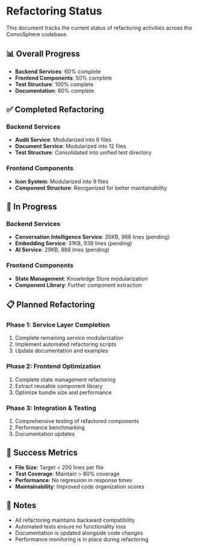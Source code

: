 # Refactoring Status

This document tracks the current status of refactoring activities across the ConvoSphere codebase.

## 📊 Overall Progress

- **Backend Services**: 60% complete
- **Frontend Components**: 50% complete
- **Test Structure**: 100% complete
- **Documentation**: 80% complete

## ✅ Completed Refactoring

### Backend Services
- **Audit Service**: Modularized into 6 files
- **Document Service**: Modularized into 12 files
- **Test Structure**: Consolidated into unified test directory

### Frontend Components
- **Icon System**: Modularized into 9 files
- **Component Structure**: Reorganized for better maintainability

## 🔄 In Progress

### Backend Services
- **Conversation Intelligence Service**: 35KB, 968 lines (pending)
- **Embedding Service**: 31KB, 939 lines (pending)
- **AI Service**: 29KB, 888 lines (pending)

### Frontend Components
- **State Management**: Knowledge Store modularization
- **Component Library**: Further component extraction

## 📋 Planned Refactoring

### Phase 1: Service Layer Completion
1. Complete remaining service modularization
2. Implement automated refactoring scripts
3. Update documentation and examples

### Phase 2: Frontend Optimization
1. Complete state management refactoring
2. Extract reusable component library
3. Optimize bundle size and performance

### Phase 3: Integration & Testing
1. Comprehensive testing of refactored components
2. Performance benchmarking
3. Documentation updates

## 🎯 Success Metrics

- **File Size**: Target < 200 lines per file
- **Test Coverage**: Maintain > 80% coverage
- **Performance**: No regression in response times
- **Maintainability**: Improved code organization scores

## 📝 Notes

- All refactoring maintains backward compatibility
- Automated tests ensure no functionality loss
- Documentation is updated alongside code changes
- Performance monitoring is in place during refactoring